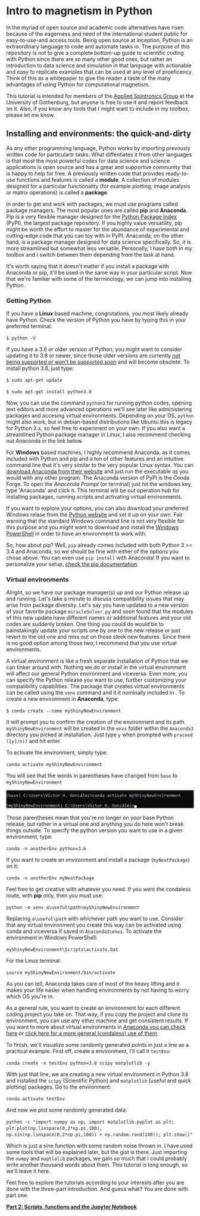# Intro to magnetism in Python
In the myriad of open source and academic code alternatives have risen because of the eagerness and need of the international student public for easy-to-use-and access tools. Being open source at inception, Python is an extraordinary language to code and automate tasks in. The purpose of this repository is not to give a complete bottom-up guide to scientific coding with Python since there are so many other good ones, but rather an introduction to data science and simulation in that language with actionable and easy to replicate examples that can be used at any level of proeficency. Think of this as a whitepaper to give the reader a taste of the many advantages of using Python for computational magnetism.

This tutorial is intended for members of the [Applied Spintronics Group](http://www.akermanlab.com/) at the University of Gothenburg, but anyone is free to use it and report feedback on it. Also, if you know any tools that I might want to include in my toolbox, please let me know.

## Installing and environments: the quick-and-dirty

As any other programming language, Python works by importing prevously written code for particulartr tasks. What diffentiates it from other languages is that most the most powerful codes for data science and science applications is open source and has a great and supportive community that is happy to help for free. A previously written code that provides ready-to-use functions and features is called a **module**. A collection of modules designed for a particular functionality (for example plotting, image analysis or matrix operations) is called a **package**. 

In order to get and work with packages, we must use programs called package managers. The most popular ones are called **pip** and **Anaconda**. Pip is a very flexible manager designed for the [Python Package Index](https://pypi.org/) (PyPI), the largest package repository. If you highly value versatility, pip might be worth the effort to master for the abundance of experimental and cutting-edge code that you can toy with in PyPI. Anaconda, on the other hand, is a package manager designed for data science specifically. So, it is more streamlined but somewhat less versatile. Personally, I have both in my toolbox and I switch between them depending from the task at hand. 

It's worth saying that it doesn't matter if you install a package with Anaconda or pip, it'll be used in the same way in your particular script. Now that we're familiar with some of the terminology, we can jump into installing Python.

### Getting Python

If you have a **Linux** based machine, congrutations, you most likely already have Python. Check the version of Python you have by typing this in your preferred terminal:

`$ python -V`

If you have a 3.6 or older version of Python, you might want to consider updating it to 3.8 or newer, since those older versions are currently [not being supported or won't be supported soon](https://www.python.org/downloads/) and will become obsolete. To install python 3.8, just type:

`$ sudo apt-get update`
    
`$ sudo apt-get install python3.8 `

Now, you can use the command `python3` for running python codes, opening text editors and more advanced operations we'll see later like administering packages and accesing virtual environments. Depending on your OS, `python` might also work, but in debian-based distributions like Ubuntu this is legacy for Python 2.x, so feel free to experiment on your own. If you also want a streamlined Python package manager in Linux, I also recommend checking out Anaconda in the link below.

For **Windows** based machines, I highly recommend Anaconda, as it comes included with Python and pip and a ton of other features and an intuitive command line that it's very similar to the very popular Linux syntax. You can [download Anaconda from their website](https://www.anaconda.com/products/individual) and just run the executable as you would with any other program. The Anaconda version of PyPI is the Conda Forge. To open the *Anaconda Prompt* (or terminal) just hit the windows key, type 'Anaconda' and click it. This terminal will be out operation hub for installing packages, running scripts and activating virtual environments.

If you want to explore your options, you can also download your preferred Windows relase from the [Python website](https://www.python.org/downloads/) and set it up on your own. Fair warning that the standard Windows command line is not very flexible for this purpose and you might want to download and install the [Windows PowerShell](https://docs.microsoft.com/en-us/powershell/scripting/overview?view=powershell-7.1) in order to have an environment to work with.

So, how about pip? Well, `pip` already comes included with both Python 3 >= 3.4 and Anaconda, so we should be fine with either of the options you chose above. You can even use `pip install` with Anaconda! If you want to personalize your setup, [check the pip documentation](https://pip.pypa.io/en/latest/installing/).

### Virtual environments

Alright, so we have our package manager(s) up and our Python release up and running. Let's take a minute to discuss compatibility issues that may arise from package diversity. Let's say you have updated to a new version of your favorite package `miracleSolver.py` and soon found that the modules of this new update have different names or additional features and your old codes are suddenly broken. One thing you could do would be to painstakingly update your scripts one by one to the new release or just revert to the old one and miss out on those sleek new features. Since there is no good option among those two, I recommend that you use virtual environments.

A virtual environment is like a fresh separate installation of Python that we can tinker around with. Nothing we do or install in the virtual environment will affect our general Python environment and viceversa. Even more, you can specify the Python release you want to use, further customizing your compatibility capabilities. The package that creates virtual environments can be called using the `venv` command and it it nominally included in . To create a new environment in **Anaconda**, type:

`$ conda create --name myShinyNewEnvironment `

It will prompt you to confirm the creation of the environment and its path. `myShinyNewEnvironment` will be created in the `envs` folder within the `Anaconda3` directory you picked at installation. Just type `y` when prompted with `proceed ([y]/n)?` and hit enter. 
    
To activate the environment, simply type:

`conda activate myShinyNewEnvironment`
    
You will see that the words in parentheses have changed from `base` to `myShinyNewEnvironment`
    
![Change of command line in the new environment](images/newenv_Anaconda.png)

Those parentheses mean that you're no longer on your base Python release, but rather in a virtual one and anything you do here won't break things outside. To specify the python version you want to use in a given environment, type:
    
`conda -n anotherEnv python=3.6`
    
If you want to create an environment and install a package (`myNeatPackage`) on it:
    
`conda -n anotherEnv myNeatPackage`
    
Feel free to get creative with whatever you need. If you went the condaless route, with **pip** only, then you must use:

`python -m venv a\useful\path\myShinyNewEnvironment`
   
Replacing `a\useful\path` with whichever path you want to use. Consider that any virtual environment you create this way can be activated using conda and viceversa if saved in `Anaconda3\envs`. To activate the environment in Windows PowerShell:

`myShinyNewEnvironment\Scripts\activate.bat`

For the Linux terminal:

`source myShinyNewEnvironment/bin/activate`

As you can tell, Anaconda takes care of most of the heavy lifting and it makes your life easier when handling environments by not having to worry which OS you're in. 
    
As a general rule, you want to create an environment for each different coding project you take on. That way, if you copy the project and clone its environment, you can use any other machine and get consistent results. If you want to more about virtual environments in [Anaconda you can check here](https://docs.conda.io/projects/conda/en/latest/user-guide/tasks/manage-environments.html) or [click here for a more general (condaless) use of them](https://docs.python.org/3/library/venv.html).
    
To finish, we'll visualize some randomly generated points in just a line as a practical example. First off, create a environment, I'll call it `testEnv`:
    
`conda create -n testEnv python=3.8 scipy matplotlib -y`
    
With just that line, we are creating a new virtual environment in Python 3.8 and installed the `scipy` (Scientific Python) and `matplotlib` (useful and quick plotting) packages. Go to the environment:
    
`conda activate testEnv`
    
And now we plot some randomly generated data:
    
`python -c "import numpy as np; import matplotlib.pyplot as plt; plt.plot(np.linspace(0,2*np.pi,100), np.sin(np.linspace(0,2*np.pi,100)) + np.random.rand(100)); plt.show()"`
    
Which is just a sine function with some random noise thrown in. I have used some tools that will be explained later, but the gist is there. Just importing the `numpy` and `maptlolib` packages, we gain so much that I could probably write another thousand words about them. This tutorial is long enough, so we'll leave it here.
    
Feel free to explore the tutorials according to your interests after you are done with the three-part introduction. And guess what? You are done with part one.
    
[**Part 2: Scripts, functions and the Jupyter Notebook**](ScriptsJupyter.md)
